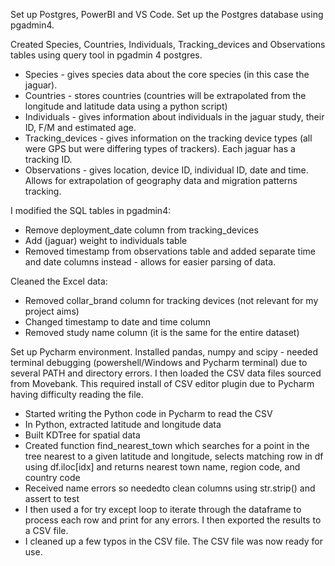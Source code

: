 Set up Postgres, PowerBI and VS Code. 
Set up the Postgres database using pgadmin4. 

Created Species, Countries, Individuals, Tracking_devices and Observations tables using query tool in pgadmin 4 postgres. 
* Species - gives species data about the core species (in this case the jaguar).
* Countries - stores countries (countries will be extrapolated from the longitude and latitude data using a python script)
* Individuals - gives information about individuals in the jaguar study, their ID, F/M and estimated age.
* Tracking_devices - gives information on the tracking device types (all were GPS but were differing types of trackers). Each jaguar has a tracking ID.
* Observations - gives location, device ID, individual ID, date and time. Allows for extrapolation of geography data and migration patterns tracking. 

I modified the SQL tables in pgadmin4: 
* Remove deployment_date column from tracking_devices
* Add (jaguar) weight to individuals table
* Removed timestamp from observations table and added separate time and date columns instead - allows for easier parsing of data.

Cleaned the Excel data:
* Removed collar_brand column for tracking devices (not relevant for my project aims)
* Changed timestamp to date and time column
* Removed study name column (it is the same for the entire dataset)

Set up Pycharm environment. Installed pandas, numpy and scipy - needed terminal debugging (powershell/Windows and Pycharm terminal) due to several PATH and directory errors. I then loaded the CSV data files sourced from Movebank. This required install of CSV editor plugin due to Pycharm having difficulty reading the file. 
* Started writing the Python code in Pycharm to read the CSV
* In Python, extracted latitude and longitude data
* Built KDTree for spatial data
* Created function find_nearest_town which searches for a point in the tree nearest to a given latitude and longitude, selects matching row in df using df.iloc[idx] and returns nearest town name, region code, and country code 
* Received name errors so neededto clean columns using str.strip() and assert to test
* I then used a for try except loop to iterate through the dataframe to process each row and print for any errors. I then exported the results to a CSV file.
* I cleaned up a few typos in the CSV file. The CSV file was now ready for use.
